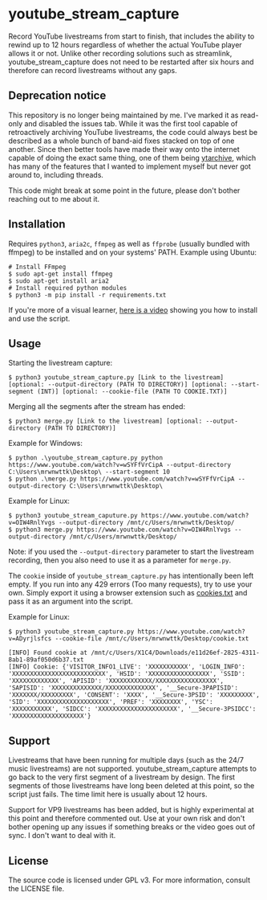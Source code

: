 # youtube_stream_capture
Record YouTube livestreams from start to finish, that includes the ability to rewind up to 12 hours regardless of whether the actual YouTube player allows it or not. Unlike other recording solutions such as streamlink, youtube_stream_capture does not need to be restarted after six hours and therefore can record livestreams without any gaps.

## Deprecation notice
This repository is no longer being maintained by me. I've marked it as read-only and disabled the issues tab. While it was the first tool capable of retroactively archiving YouTube livestreams, the code could always best be described as a whole bunch of band-aid fixes stacked on top of one another. Since then better tools have made their way onto the internet capable of doing the exact same thing, one of them being [ytarchive](https://github.com/Kethsar/ytarchive), which has many of the features that I wanted to implement myself but never got around to, including threads.

This code might break at some point in the future, please don't bother reaching out to me about it.

## Installation
Requires `python3`, `aria2c`, `ffmpeg` as well as `ffprobe` (usually bundled with ffmpeg) to be installed and on your systems' PATH.
Example using Ubuntu:
```
# Install FFmpeg
$ sudo apt-get install ffmpeg
$ sudo apt-get install aria2
# Install required python modules
$ python3 -m pip install -r requirements.txt
```

If you're more of a visual learner, [here is a video](https://www.youtube.com/watch?v=vsLhLB7-LV0) showing you how to install and use the script.

## Usage
Starting the livestream capture:
```
$ python3 youtube_stream_capture.py [Link to the livestream] [optional: --output-directory (PATH TO DIRECTORY)] [optional: --start-segment (INT)] [optional: --cookie-file (PATH TO COOKIE.TXT)]
```

Merging all the segments after the stream has ended:
```
$ python3 merge.py [Link to the livestream] [optional: --output-directory (PATH TO DIRECTORY)]
```

Example for Windows:
```
$ python .\youtube_stream_capture.py python https://www.youtube.com/watch?v=wSYFfVrCipA --output-directory C:\Users\mrwnwttk\Desktop\ --start-segment 10
$ python .\merge.py https://www.youtube.com/watch?v=wSYFfVrCipA --output-directory C:\Users\mrwnwttk\Desktop\
```

Example for Linux:
```
$ python3 youtube_stream_caputure.py https://www.youtube.com/watch?v=OIW4RnlYvgs --output-directory /mnt/c/Users/mrwnwttk/Desktop/
$ python3 merge.py https://www.youtube.com/watch?v=OIW4RnlYvgs --output-directory /mnt/c/Users/mrwnwttk/Desktop/
```

Note: if you used the `--output-directory` parameter to start the livestream recording, then you also need to use it as a parameter for `merge.py`.


The `cookie` inside of `youtube_stream_capture.py` has intentionally been left empty. If you run into any 429 errors (Too many requests), try to use your own. Simply export it using a browser extension such as [cookies.txt](https://addons.mozilla.org/de/firefox/addon/cookies-txt/) and pass it as an argument into the script.

Example for Linux:
```
$ python3 youtube_stream_capture.py https://www.youtube.com/watch?v=ADyrjlsfcs --cookie-file /mnt/c/Users/mrwnwttk/Desktop/cookie.txt

[INFO] Found cookie at /mnt/c/Users/X1C4/Downloads/e11d26ef-2825-4311-8ab1-89af050d6b37.txt
[INFO] Cookie: {'VISITOR_INFO1_LIVE': 'XXXXXXXXXXX', 'LOGIN_INFO': 'XXXXXXXXXXXXXXXXXXXXXXXXXX', 'HSID': 'XXXXXXXXXXXXXXXXX', 'SSID': 'XXXXXXXXXXXXX', 'APISID': 'XXXXXXXXXXXX/XXXXXXXXXXXXXXXXX', 'SAPISID': 'XXXXXXXXXXXXXX/XXXXXXXXXXXXXX', '__Secure-3PAPISID': 'XXXXXXX/XXXXXXXXX', 'CONSENT': 'XXXX', '__Secure-3PSID': 'XXXXXXXXX', 'SID': 'XXXXXXXXXXXXXXXXXXXX', 'PREF': 'XXXXXXXX', 'YSC': 'XXXXXXXXXXX', 'SIDCC': 'XXXXXXXXXXXXXXXXXXXXXX', '__Secure-3PSIDCC': 'XXXXXXXXXXXXXXXXXXXX'}
```


## Support
Livestreams that have been running for multiple days (such as the 24/7 music livestreams) are not supported. youtube_stream_capture attempts to go back to the very first segment of a livestream by design. The first segments of those livestreams have long been deleted at this point, so the script just fails. The time limit here is usually about 12 hours.

Support for VP9 livestreams has been added, but is highly experimental at this point and therefore commented out. Use at your own risk and don't bother opening up any issues if something breaks or the video goes out of sync. I don't want to deal with it.

## License
The source code is licensed under GPL v3. For more information, consult the LICENSE file.
